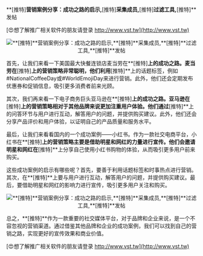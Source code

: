 **[推特]**营销案例分享：成功之路的启示,**[推特]**采集成员,**[推特]**过滤工具,**[推特]**发帖

[😍想了解推广相关软件的朋友请登录 http://www.vst.tw](http://www.vst.tw)

 <center><img src="https://vst.tw/MP4/tuiguang/png/5.png" alt="**[推特]**营销案例分享：成功之路的启示,**[推特]**采集成员,**[推特]**过滤工具,**[推特]**发帖"></center>

首先，让我们来看一下美国最大快餐连锁店麦当劳在**[推特]**上的成功之路。麦当劳在**[推特]**上的营销策略非常聪明，他们利用**[推特]**上的话题标签，例如#NationalCoffeeDay或#WorldEmojiDay来进行营销。此外，他们还会定期发布优惠券和促销信息，吸引更多消费者前来光顾。

其次，我们再来看一下电子商务巨头亚马逊在**[推特]**上的成功之路。亚马逊在**[推特]**上的营销策略相对于其他品牌来说更加注重用户体验。他们通过**[推特]**上的问答环节与用户进行互动，解答用户的问题，并提供购买建议。此外，他们还会分享产品评价和用户体验，以证明自己的产品质量和服务水平。

最后，让我们来看看国内的一个成功案例——小红书。作为一款社交电商平台，小红书在**[推特]**上的营销策略主要是借助明星和网红的力量进行宣传。他们会邀请明星和网红在**[推特]**上分享自己使用小红书购物的体验，从而吸引更多用户前来购买。

这些成功案例的启示有哪些呢？首先，要善于利用话题标签和时事热点进行营销。其次，在**[推特]**上要与用户进行互动，解答用户的问题，并提供购买建议。最后，要借助明星和网红的影响力进行宣传，吸引更多用户关注和购买。

 <center><img src="https://vst.tw/MP4/tuiguang/png/7.png" alt="**[推特]**营销案例分享：成功之路的启示,**[推特]**采集成员,**[推特]**过滤工具,**[推特]**发帖"></center>

总之，**[推特]**作为一款重要的社交媒体平台，对于品牌和企业来说，是一个不容忽视的营销渠道。通过借鉴其他品牌和企业的成功案例，我们可以找到自己的营销之路，实现更好的宣传效果和商业价值。

[😍想了解推广相关软件的朋友请登录 http://www.vst.tw](http://www.vst.tw)



